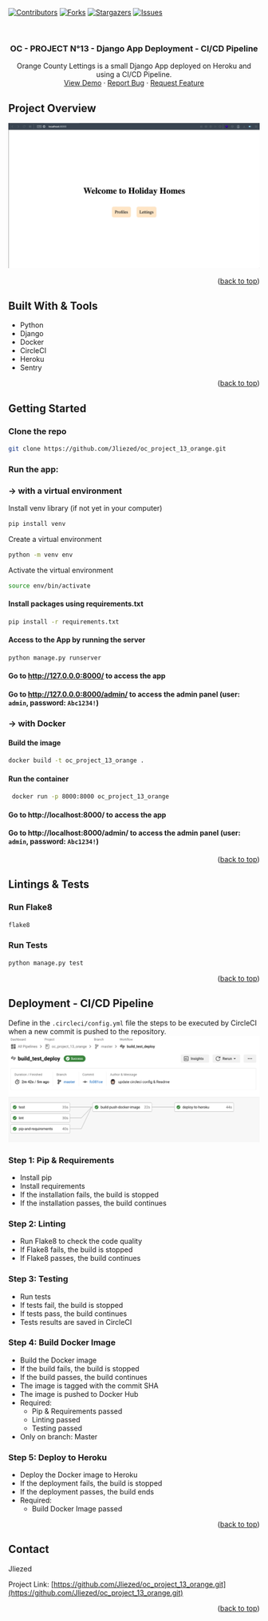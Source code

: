 <div id="top"></div>

<!-- PROJECT SHIELDS -->
<!--
*** I'm using markdown "reference style" links for readability.
*** Reference links are enclosed in brackets [ ] instead of parentheses ( ).
*** See the bottom of this document for the declaration of the reference variables
*** for contributors-url, forks-url, etc. This is an optional, concise syntax you may use.
*** https://www.markdownguide.org/basic-syntax/#reference-style-links
-->
[![Contributors][contributors-shield]][contributors-url]
[![Forks][forks-shield]][forks-url]
[![Stargazers][stars-shield]][stars-url]
[![Issues][issues-shield]][issues-url]



<!-- PROJECT LOGO -->
<br />
<div align="center">

<h3 align="center">OC - PROJECT N°13 - Django App Deployment - CI/CD Pipeline </h3>

  <p align="center">
   Orange County Lettings is a small Django App deployed on Heroku and using a CI/CD Pipeline.
    <br />
    <a href="https://github.com/Jliezed/oc_project_12_epicevents">View Demo</a>
    ·
    <a href="https://github.com/Jliezed/oc_project_12_epicevents/issues">Report Bug</a>
    ·
    <a href="https://github.com/Jliezed/oc_project_12_epicevents/issues">Request Feature</a>
  </p>
</div>




<!-- ABOUT THE PROJECT -->
## Project Overview
![Overview](static/assets/oc_project_13_overview.gif)


<p align="right">(<a href="#top">back to top</a>)</p>



## Built With & Tools

* Python 
* Django
* Docker
* CircleCI
* Heroku
* Sentry

<p align="right">(<a href="#top">back to top</a>)</p>



<!-- GETTING STARTED -->
## Getting Started

### Clone the repo

   ```sh
   git clone https://github.com/Jliezed/oc_project_13_orange.git
   ```

### Run the app:
### -> with a virtual environment
Install venv library (if not yet in your computer)
   ```sh
   pip install venv
   ```
Create a virtual environment
   ```sh
   python -m venv env
   ```
Activate the virtual environment
   ```sh
   source env/bin/activate
   ```
#### Install packages using requirements.txt
   ```sh
   pip install -r requirements.txt
   ```
      
#### Access to the App by running the server
   ```sh
   python manage.py runserver
   ```
#### Go to http://127.0.0.0:8000/ to access the app
#### Go to http://127.0.0.0:8000/admin/ to access the admin panel (user: `admin`, password: `Abc1234!`)

### -> with Docker
#### Build the image
   ```sh
   docker build -t oc_project_13_orange .
   ```

#### Run the container
   ```sh
    docker run -p 8000:8000 oc_project_13_orange
   ```

#### Go to http://localhost:8000/ to access the app
#### Go to http://localhost:8000/admin/ to access the admin panel (user: `admin`, password: `Abc1234!`)

<p align="right">(<a href="#top">back to top</a>)</p>

## Lintings & Tests
### Run Flake8
   ```sh
   flake8
   ```
### Run Tests
   ```sh
  python manage.py test
   ```


<p align="right">(<a href="#top">back to top</a>)</p>

## Deployment - CI/CD Pipeline
Define in the `.circleci/config.yml` file the steps to be executed by CircleCI when a new commit is pushed to the repository.
![CI/CD Pipeline](static/assets/circleci.png)
### Step 1: Pip & Requirements
- Install pip
- Install requirements
- If the installation fails, the build is stopped
- If the installation passes, the build continues

### Step 2: Linting
- Run Flake8 to check the code quality
- If Flake8 fails, the build is stopped
- If Flake8 passes, the build continues

### Step 3: Testing
- Run tests
- If tests fail, the build is stopped
- If tests pass, the build continues
- Tests results are saved in CircleCI

### Step 4: Build Docker Image
- Build the Docker image
- If the build fails, the build is stopped
- If the build passes, the build continues
- The image is tagged with the commit SHA
- The image is pushed to Docker Hub
- Required: 
  - Pip & Requirements passed
  - Linting passed
  - Testing passed
- Only on branch: Master

### Step 5: Deploy to Heroku
- Deploy the Docker image to Heroku
- If the deployment fails, the build is stopped
- If the deployment passes, the build ends
- Required:
  - Build Docker Image passed
<p align="right">(<a href="#top">back to top</a>)</p>

<!-- CONTACT -->
## Contact

Jliezed

Project Link: [https://github.com/Jliezed/oc_project_13_orange.git](https://github.com/Jliezed/oc_project_13_orange.git)

<p align="right">(<a href="#top">back to top</a>)</p>






<!-- MARKDOWN LINKS & IMAGES -->
<!-- https://www.markdownguide.org/basic-syntax/#reference-style-links -->
[contributors-shield]: https://img.shields.io/github/contributors/Jliezed/oc_project_13_orange.svg?style=for-the-badge
[contributors-url]: https://github.com/Jliezed/oc_project_13_orange/graphs/contributors
[forks-shield]: https://img.shields.io/github/forks/Jliezed/oc_project_13_orange.svg?style=for-the-badge
[forks-url]: https://github.com/Jliezed/oc_project_13_orange/network/members
[stars-shield]: https://img.shields.io/github/stars/Jliezed/oc_project_13_orange.svg?style=for-the-badge
[stars-url]: https://github.com/Jliezed/oc_project_13_orange/stargazers
[issues-shield]: https://img.shields.io/github/issues/Jliezed/oc_project_13_orange.svg?style=for-the-badge
[issues-url]: https://github.com/Jliezed/oc_project_13_orange/issues
[license-shield]: https://img.shields.io/github/license/Jliezed/oc_project_13_orange.svg?style=for-the-badge
[license-url]: https://github.com/Jliezed/oc_project_13_orange/blob/master/LICENSE.txt
[linkedin-shield]: https://img.shields.io/badge/-LinkedIn-black.svg?style=for-the-badge&logo=linkedin&colorB=555
[linkedin-url]: https://linkedin.com/in/linkedin_username
[product-screenshot]: images/screenshot.png
